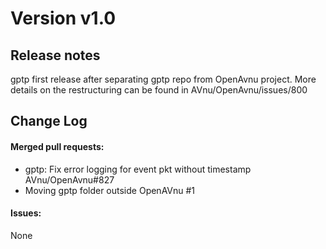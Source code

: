 # Version v1.0

## Release notes
gptp first release after separating gptp repo from OpenAvnu project.
More details on the restructuring can be found in AVnu/OpenAvnu/issues/800

## Change Log
#### Merged pull requests:
* gptp: Fix error logging for event pkt without timestamp AVnu/OpenAvnu#827
* Moving gptp folder outside OpenAVnu #1

#### Issues:
None
